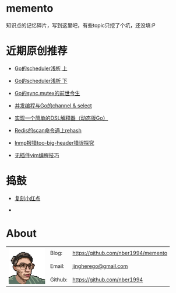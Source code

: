 # memento

知识点的记忆碎片，写到这里吧，有些topic只挖了个坑，还没填:P

# 近期原创推荐

- [Go的scheduler浅析 上](https://github.com/nber1994/memento/blob/main/golang/%E6%BA%90%E7%A0%81%E7%B3%BB%E5%88%97/scheduler%E6%BA%90%E7%A0%81%E4%B8%8A.md)

- [Go的scheduler浅析 下](https://github.com/nber1994/memento/blob/main/golang/%E6%BA%90%E7%A0%81%E7%B3%BB%E5%88%97/scheduler%E6%BA%90%E7%A0%81%E4%B8%8B.md)

- [Go的sync.mutex的前世今生](https://github.com/nber1994/memento/blob/main/golang/%E6%BA%90%E7%A0%81%E7%B3%BB%E5%88%97/sync.mutex%E6%BA%90%E7%A0%81%E8%A7%A3%E6%9E%90.md)

- [并发编程与Go的channel & select](https://github.com/nber1994/memento/blob/main/golang/%E6%BA%90%E7%A0%81%E7%B3%BB%E5%88%97/channel%20%26%20select.md)

- [实现一个简单的DSL解释器（动态版Go）](https://github.com/nber1994/memento/blob/main/golang/%E5%AE%9E%E7%8E%B0%E4%B8%80%E4%B8%AA%E7%AE%80%E5%8D%95%E7%9A%84DSL%E8%A7%A3%E9%87%8A%E5%99%A8.md)

- [Redis的scan命令遇上rehash](https://github.com/nber1994/memento/blob/main/redis/scan%E9%81%87%E4%B8%8Arehash.md)

- [lnmp报错too-big-header错误探究](https://github.com/nber1994/memento/blob/main/troubleshoot/lnmp%E6%8A%A5%E9%94%99too-big-header%E9%94%99%E8%AF%AF%E6%8E%A2%E7%A9%B6.md)

- [无插件vim编程技巧](https://github.com/nber1994/memento/blob/main/vim/%E6%97%A0%E6%8F%92%E4%BB%B6vim%E7%BC%96%E7%A8%8B%E6%8A%80%E5%B7%A7.md)

# 捣鼓

- [复刻小红点](https://github.com/nber1994/memento/blob/main/diy/%E5%A4%8D%E5%88%BB%E5%B0%8F%E7%BA%A2%E7%82%B9.md)

- 

# About

<div>
<table>
   <tr>
      <td rowspan="3"><img src="./images/2023-09-09-17-22-07-image.png" height="100" /></td>
      <td>Blog:</td>
      <td><a href="https://github.com/nber1994/memento">https://github.com/nber1994/memento</a></td>
   </tr>
   <tr>
      <!-- <td></td> -->
      <td>Email:</td>
      <td><a href="jingherego@gmail.com">jingherego@gmail.com</a></td>
   </tr>
   <tr>
      <!-- <td></td> -->
      <td>Github:</td>
      <td><a href="https://github.com/nber1994">https://github.com/nber1994</a></td>
   </tr>
   <!-- <tr>
      <td></td>
   </tr> -->
</table>
